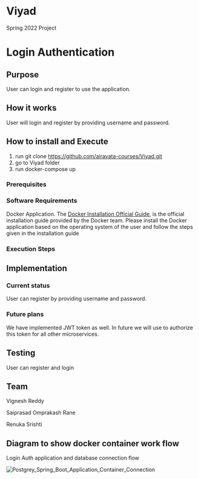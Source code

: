 # Viyad
Spring 2022 Project

# Login Authentication


## Purpose

User can login and register to use the application. 

## How it works

User will login and register by providing username and password.


## How to install and Execute

1. run git clone https://github.com/airavata-courses/Viyad.git
2. go to Viyad folder
3. run docker-compose up

### Prerequisites

### Software Requirements
Docker Application. The [Docker Installation Official Guide](https://docs.docker.com/get-docker/), is the official installation guide provided by the Docker team. Please install the Docker application based on the operating system of the user and follow the steps given in the installation guide

### Execution Steps


## Implementation

### Current status
User can register by providing username and password.

### Future plans
We have implemented JWT token as well. In future we will use to authorize this token for all other microservices.

## Testing
User can register and login

## Team
Vignesh Reddy

Saiprasad Omprakash Rane

Renuka Srishti

## Diagram to show docker container work flow
Login Auth application and database connection flow


![Postgrey_Spring_Boot_Application_Container_Connection](https://user-images.githubusercontent.com/23609304/152628923-1b124cb3-8268-4875-90e8-dcab6770619d.jpg)

